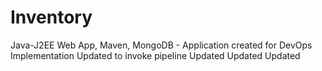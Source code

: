# Inventory
 Java-J2EE Web App, Maven, MongoDB - Application created for DevOps Implementation
 Updated to invoke pipeline
 Updated
 Updated
 Updated


